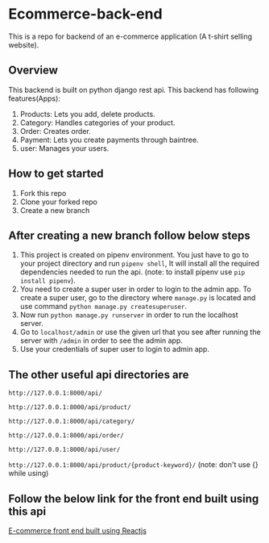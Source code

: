 # Ecommerce-back-end
This is a repo for backend of an e-commerce application (A t-shirt selling website).

## Overview
This backend is built on python django rest api. 
This backend has following features(Apps):
1) Products: Lets you add, delete products.
2) Category: Handles categories of your product.
4) Order: Creates order.
3) Payment: Lets you create payments through baintree.
4) user: Manages your users.

## How to get started 
1) Fork this repo
2) Clone your forked repo
3) Create a new branch

## After creating a new branch follow below steps
1) This project is created on pipenv environment. You just have to go to your project directory and run ```pipenv shell```, It will install all the required dependencies needed to run the api. (note: to install pipenv use ```pip install pipenv```).
2) You need to create a super user in order to login to the admin app. To create a super user, go to the directory where ```manage.py``` is located and use command ```python manage.py createsuperuser```.
3) Now run ```python manage.py runserver``` in order to run the localhost server.
4) Go to ```localhost/admin``` or use the given url that you see after running the server with ```/admin``` in order to see the admin app.
5) Use your credentials of super user to login to admin app.

## The other useful api directories are
```http://127.0.0.1:8000/api/```

```http://127.0.0.1:8000/api/product/```

```http://127.0.0.1:8000/api/category/```

```http://127.0.0.1:8000/api/order/```

```http://127.0.0.1:8000/api/user/```

```http://127.0.0.1:8000/api/product/{product-keyword}/``` (note: don't use {} while using)

## Follow the below link for the front end built using this api
[E-commerce front end built using Reactjs](https://github.com/nadeem099/ECommerce-front-end)
